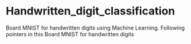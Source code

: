 # Handwritten_digit_classification
Board MNIST for handwritten digits using Machine Learning. Following pointers in this Board MNIST for handwritten digits
